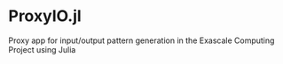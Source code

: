 # ProxyIO.jl
Proxy app for input/output pattern generation in the Exascale Computing Project using Julia
